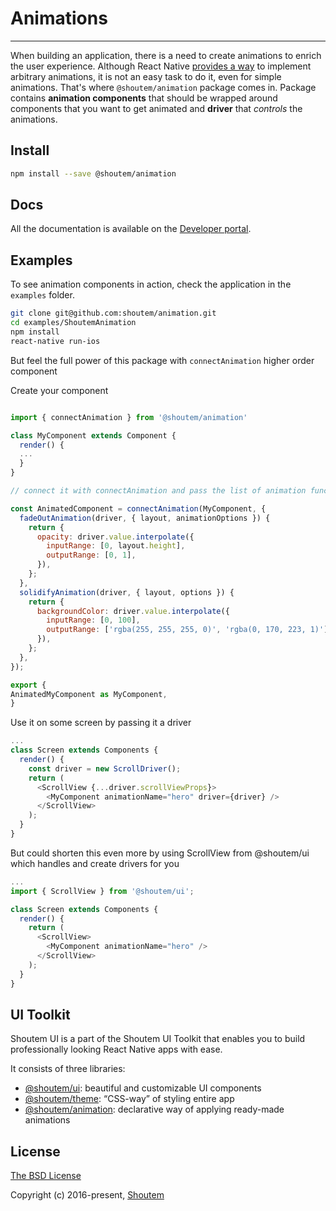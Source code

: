
# Animations
<hr />

When building an application, there is a need to create animations to enrich the user experience. Although React Native [provides a way](https://facebook.github.io/react-native/docs/animations.html) to implement arbitrary animations, it is not an easy task to do it, even for simple animations. That's where `@shoutem/animation` package comes in. Package contains **animation components** that should be wrapped around components that you want to get animated and **driver** that _controls_ the animations.

## Install

```bash
npm install --save @shoutem/animation
```

## Docs

All the documentation is available on the [Developer portal](http://shoutem.github.io/docs/ui-toolkit/animation/animations).


## Examples

To see animation components in action, check the application in the `examples` folder.

```bash
git clone git@github.com:shoutem/animation.git
cd examples/ShoutemAnimation
npm install
react-native run-ios
```

But feel the full power of this package with `connectAnimation` higher order component

Create your component

```javascript

import { connectAnimation } from '@shoutem/animation'

class MyComponent extends Component {
  render() {
  ...
  }
}

// connect it with connectAnimation and pass the list of animation functions

const AnimatedComponent = connectAnimation(MyComponent, {
  fadeOutAnimation(driver, { layout, animationOptions }) {
    return {
      opacity: driver.value.interpolate({
        inputRange: [0, layout.height],
        outputRange: [0, 1],
      }),
    };
  },
  solidifyAnimation(driver, { layout, options }) {
    return {
      backgroundColor: driver.value.interpolate({
        inputRange: [0, 100],
        outputRange: ['rgba(255, 255, 255, 0)', 'rgba(0, 170, 223, 1)'],
      }),
    };
  },
});

export {
AnimatedMyComponent as MyComponent,
}

```

Use it on some screen by passing it a driver


```javascript
...
class Screen extends Components {
  render() {
    const driver = new ScrollDriver();
    return (
      <ScrollView {...driver.scrollViewProps}>
        <MyComponent animationName="hero" driver={driver} />
      </ScrollView>
    );
  }
}
```

But could shorten this even more by using ScrollView from @shoutem/ui which handles and create drivers for you

```javascript
...
import { ScrollView } from '@shoutem/ui';

class Screen extends Components {
  render() {
    return (
      <ScrollView>
        <MyComponent animationName="hero" />
      </ScrollView>
    );
  }
}
```

## UI Toolkit

Shoutem UI is a part of the Shoutem UI Toolkit that enables you to build professionally looking React Native apps with ease.  

It consists of three libraries:

- [@shoutem/ui](https://github.com/shoutem/ui): beautiful and customizable UI components
- [@shoutem/theme](https://github.com/shoutem/theme): “CSS-way” of styling entire app 
- [@shoutem/animation](https://github.com/shoutem/animation): declarative way of applying ready-made  animations

## License

[The BSD License](https://opensource.org/licenses/BSD-3-Clause)

Copyright (c) 2016-present, [Shoutem](http://shoutem.github.io)
